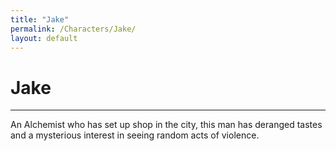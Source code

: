 ```yaml
---
title: "Jake"
permalink: /Characters/Jake/
layout: default
---
```

# Jake
---
An Alchemist who has set up shop in the city, this man has deranged tastes and a mysterious interest in seeing random acts of violence.
